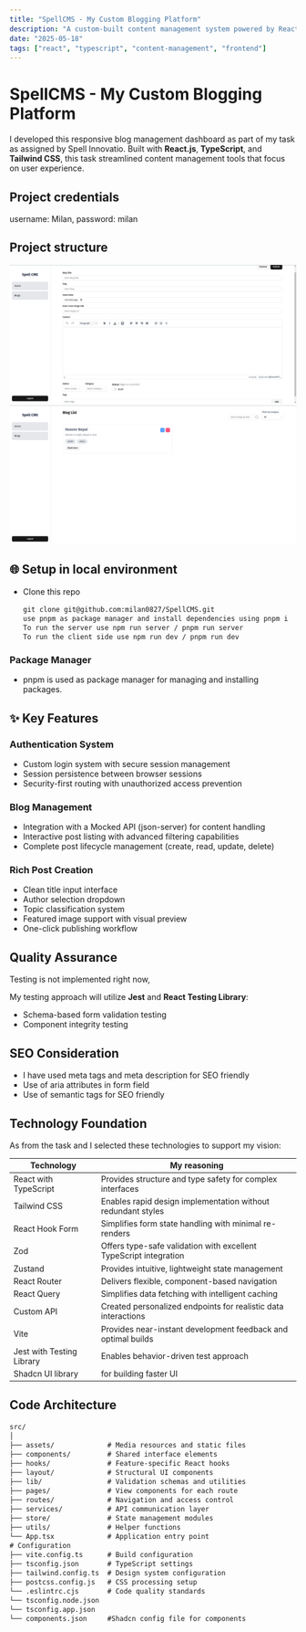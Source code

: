 ```yaml
---
title: "SpellCMS - My Custom Blogging Platform"
description: "A custom-built content management system powered by React, TypeScript and Tailwind"
date: "2025-05-18"
tags: ["react", "typescript", "content-management", "frontend"]
---
```


# SpellCMS - My Custom Blogging Platform

I developed this responsive blog management dashboard as part of my task as assigned by Spell Innovatio. Built with **React.js**, **TypeScript**, and **Tailwind CSS**, this task streamlined content management tools that focus on user experience.

## Project credentials

username: Milan,
password: milan

## Project structure

![alt text](/assets/cms-1.png)
![alt text](/assets/cms-2.png)

## 🌐 Setup in local environment

- Clone this repo
  ```
  git clone git@github.com:milan0827/SpellCMS.git
  use pnpm as package manager and install dependencies using pnpm i
  To run the server use npm run server / pnpm run server
  To run the client side use npm run dev / pnpm run dev
  ```

### Package Manager

- pnpm is used as package manager for managing and installing packages.

## ✨ Key Features

### Authentication System

- Custom login system with secure session management
- Session persistence between browser sessions
- Security-first routing with unauthorized access prevention

### Blog Management

- Integration with a Mocked API (json-server) for content handling
- Interactive post listing with advanced filtering capabilities
- Complete post lifecycle management (create, read, update, delete)

### Rich Post Creation

- Clean title input interface
- Author selection dropdown
- Topic classification system
- Featured image support with visual preview
- One-click publishing workflow

## Quality Assurance

Testing is not implemented right now,

My testing approach will utilize **Jest** and **React Testing Library**:

- Schema-based form validation testing
- Component integrity testing

## SEO Consideration

- I have used meta tags and meta description for SEO friendly
- Use of aria attributes in form field
- Use of semantic tags for SEO friendly

## Technology Foundation

As from the task and I selected these technologies to support my vision:

| Technology                | My reasoning                                                      |
| ------------------------- | ----------------------------------------------------------------- |
| React with TypeScript     | Provides structure and type safety for complex interfaces         |
| Tailwind CSS              | Enables rapid design implementation without redundant styles      |
| React Hook Form           | Simplifies form state handling with minimal re-renders            |
| Zod                       | Offers type-safe validation with excellent TypeScript integration |
| Zustand                   | Provides intuitive, lightweight state management                  |
| React Router              | Delivers flexible, component-based navigation                     |
| React Query               | Simplifies data fetching with intelligent caching                 |
| Custom API                | Created personalized endpoints for realistic data interactions    |
| Vite                      | Provides near-instant development feedback and optimal builds     |
| Jest with Testing Library | Enables behavior-driven test approach                             |
| Shadcn UI library         | for building faster UI                                            |

## Code Architecture

```
src/
│
├── assets/             # Media resources and static files
├── components/         # Shared interface elements
├── hooks/              # Feature-specific React hooks
├── layout/             # Structural UI components
├── lib/                # Validation schemas and utilities
├── pages/              # View components for each route
├── routes/             # Navigation and access control
├── services/           # API communication layer
├── store/              # State management modules
├── utils/              # Helper functions
└── App.tsx             # Application entry point
# Configuration
├── vite.config.ts      # Build configuration
├── tsconfig.json       # TypeScript settings
├── tailwind.config.ts  # Design system configuration
├── postcss.config.js   # CSS processing setup
└── .eslintrc.cjs       # Code quality standards
└── tsconfig.node.json
└── tsconfig.app.json
└── components.json     #Shadcn config file for components

```
